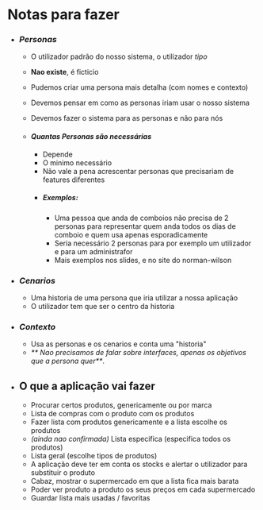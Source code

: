 # Notas para fazer
- ### _Personas_
    - O utilizador padrão do nosso sistema, o utilizador _tipo_
    - **Nao existe**, é ficticio
    - Pudemos criar uma persona mais detalha (com nomes e contexto)
    - Devemos pensar em como as personas iriam usar o nosso sistema
    - Devemos fazer o sistema para as personas e não para nós

    - #### _Quantas Personas são necessárias_
        - Depende
        - O minimo necessário
        - Não vale a pena acrescentar personas que precisariam de features diferentes
        - ##### Exemplos:
            - Uma pessoa que anda de comboios não precisa de 2 personas para representar
            quem anda todos os dias de comboio e quem usa apenas esporadicamente
            - Seria necessário 2 personas para por exemplo um utilizador e para um administrafor
            - Mais exemplos nos slides, e no site do norman-wilson

- ### _Cenarios_
    - Uma historia de uma persona que iria utilizar a nossa aplicação
    - O utilizador tem que ser o centro da historia

- ### _Contexto_
    - Usa as personas e os cenarios e conta uma "historia"
    - _** Nao precisamos de falar sobre interfaces, apenas os objetivos que a persona
    quer**_.

- ## O que a aplicação vai fazer
    - Procurar certos produtos, genericamente ou por marca
    - Lista de compras com o produto com os produtos
    - Fazer lista com produtos genericamente e a lista escolhe os produtos
    - _(ainda nao confirmada)_ Lista especifica (especifica todos os produtos)
    - Lista geral (escolhe tipos de produtos)
    - A aplicação deve ter em conta os stocks e alertar o utilizador para substituir o produto
    - Cabaz, mostrar o supermercado em que a lista fica mais barata
    - Poder ver produto a produto os seus preços em cada supermercado
    - Guardar lista mais usadas / favoritas
